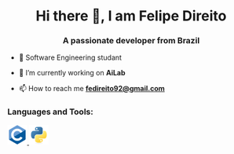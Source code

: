 <h1 align="center">Hi there 👋, I am Felipe Direito</h1>
<h3 align="center">A passionate developer from Brazil</h3>

- 🌱 Software Engineering studant

- 🔭 I’m currently working on **AiLab**

- 📫 How to reach me **fedireito92@gmail.com**


<h3 align="left">Languages and Tools:</h3>
<p align="left"> <a href="https://www.cprogramming.com/" target="_blank" rel="noreferrer"> <img src="https://raw.githubusercontent.com/devicons/devicon/master/icons/c/c-original.svg" alt="c" width="40" height="40"/> </a> <a href="https://www.python.org" target="_blank" rel="noreferrer"> <img src="https://raw.githubusercontent.com/devicons/devicon/master/icons/python/python-original.svg" alt="python" width="40" height="40"/> </a> </p>

